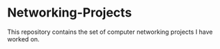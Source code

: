 # Networking-Projects
This repository contains the set of computer networking projects I have worked on.
